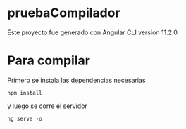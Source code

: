 # pruebaCompilador
Este proyecto fue generado con Angular CLI version 11.2.0.
# Para compilar
Primero se instala las dependencias necesarias

```
npm install
```
y luego se corre el servidor
```
ng serve -o
```
